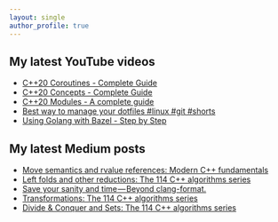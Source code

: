 ```yaml
---
layout: single
author_profile: true
---
```


## My latest YouTube videos

<!--START_SECTION:youtube-->
* [C++20 Coroutines - Complete Guide](https://www.youtube.com/watch?v=w-dmOHhBX9o)
* [C++20 Concepts  - Complete Guide](https://www.youtube.com/watch?v=1So7onMFxJM)
* [C++20 Modules - A complete guide](https://www.youtube.com/watch?v=WRCwciJ5MTE)
* [Best way to manage your dotfiles #linux #git #shorts](https://www.youtube.com/watch?v=LHrB4TcU1JM)
* [Using Golang with Bazel - Step by Step](https://www.youtube.com/watch?v=mXLrk0ipwz4)
<!--END_SECTION:youtube-->

## My latest Medium posts

<!--START_SECTION:medium-->
* [Move semantics and rvalue references: Modern C++ fundamentals](https://itnext.io/move-semantics-and-rvalue-references-modern-c-fundamentals-cbbe38760c05?source=rss-1e1de1006a93------2)
* [Left folds and other reductions: The 114 C++ algorithms series](https://itnext.io/left-folds-and-other-reductions-the-114-c-algorithms-series-6195724d324?source=rss-1e1de1006a93------2)
* [Save your sanity and time — Beyond clang-format.](https://itnext.io/save-your-sanity-and-time-beyond-clang-format-2b929b9120b8?source=rss-1e1de1006a93------2)
* [Transformations: The 114 C++ algorithms series](https://itnext.io/transformations-the-114-c-algorithms-series-deacdbd4c373?source=rss-1e1de1006a93------2)
* [Divide & Conquer and Sets: The 114 C++ algorithms series](https://itnext.io/divide-conquer-and-sets-the-114-c-algorithms-series-d0085a38046e?source=rss-1e1de1006a93------2)
<!--END_SECTION:medium-->